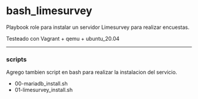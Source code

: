# bash_limesurvey

Playbook role para instalar un servidor Limesurvey para realizar encuestas.

Testeado con Vagrant + qemu + ubuntu_20.04

---

### scripts

Agrego tambien script en bash para realizar la instalacion del servicio.

- 00-mariadb_install.sh
- 01-limesurvey_install.sh

